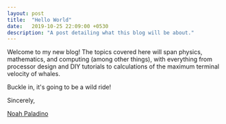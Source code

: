 ```yaml
---
layout: post
title:  "Hello World"
date:   2019-10-25 22:09:00 +0530
description: "A post detailing what this blog will be about."
---
```


Welcome to my new blog! The topics covered here will span physics, mathematics, and computing (among other things), with everything from processor design and DIY tutorials to calculations of the maximum terminal velocity of whales. 

Buckle in, it's going to be a wild ride!

Sincerely,

[Noah Paladino](http://www.noahpaladino.com)